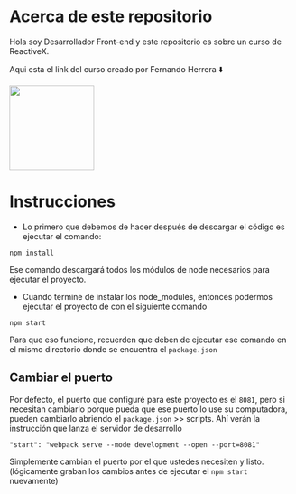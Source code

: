 # Acerca de este repositorio

Hola soy Desarrollador Front-end y este repositorio es sobre un curso de ReactiveX.

Aqui esta el link del curso creado por Fernando Herrera :arrow_down:

<a href="https://www.udemy.com/course/rxjs-de-cero-hasta-los-detalles/">
  <img src="https://res.cloudinary.com/jesus0311/image/upload/v1630009912/Udemy/UdemyLogo_r7giuh.png" width="150px" />
</a>

# Instrucciones

- Lo primero que debemos de hacer después de descargar el código es ejecutar el comando:

```
npm install
```

Ese comando descargará todos los módulos de node necesarios para ejecutar el proyecto.

- Cuando termine de instalar los node_modules, entonces podermos ejecutar el proyecto de con el siguiente comando

```
npm start
```

Para que eso funcione, recuerden que deben de ejecutar ese comando en el mismo directorio donde se encuentra el `package.json`

## Cambiar el puerto

Por defecto, el puerto que configuré para este proyecto es el `8081`, pero si necesitan cambiarlo porque pueda que ese puerto lo use su computadora, pueden cambiarlo abriendo el `package.json` >> scripts. Ahí verán la instrucción que lanza el servidor de desarrollo

```
"start": "webpack serve --mode development --open --port=8081"
```

Simplemente cambian el puerto por el que ustedes necesiten y listo. (lógicamente graban los cambios antes de ejecutar el `npm start` nuevamente)
